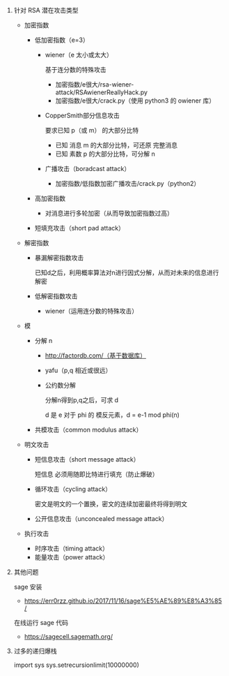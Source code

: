 1. 针对 RSA 潜在攻击类型

   + 加密指数

     - 低加密指数（e=3）

       - wiener（e 太小或太大）

         基于连分数的特殊攻击

         - 加密指数/e很大/rsa-wiener-attack/RSAwienerReallyHack.py
         - 加密指数/e很大/crack.py（使用 python3 的 owiener 库）

       - CopperSmith部分信息攻击

         要求已知 p（或 m） 的大部分比特

         - 已知 消息 m 的大部分比特，可还原 完整消息
         - 已知 素数 p 的大部分比特，可分解 n

       - 广播攻击（boradcast attack）

         - 加密指数/低指数加密广播攻击/crack.py（python2）

     - 高加密指数

       - 对消息进行多轮加密（从而导致加密指数过高）

     - 短填充攻击（short pad attack）

   + 解密指数

     + 暴漏解密指数攻击

       已知d之后，利用概率算法对n进行因式分解，从而对未来的信息进行解密

     + 低解密指数攻击

       - wiener（运用连分数的特殊攻击）

   + 模

     - 分解 n

       - http://factordb.com/（基于数据库）

       - yafu（p,q 相近或很远）

       - 公约数分解

         分解n得到p,q之后，可求 d

         d 是 e 对于 phi 的 模反元素，d = e-1 mod phi(n)

     + 共模攻击（common modulus attack）

   + 明文攻击

     + 短信息攻击（short message attack）

       短信息 必须用随即比特进行填充（防止爆破）

     + 循环攻击（cycling attack）

       密文是明文的一个置换，密文的连续加密最终将得到明文

     + 公开信息攻击（unconcealed message attack）

   + 执行攻击

     + 时序攻击（timing attack）
     + 能量攻击（power attack）

2. 其他问题

   sage 安装

   - https://err0rzz.github.io/2017/11/16/sage%E5%AE%89%E8%A3%85/

   在线运行 sage 代码

   - https://sagecell.sagemath.org/

3. 过多的递归爆栈

   import   sys
   sys.setrecursionlimit(10000000)